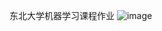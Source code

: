 东北大学机器学习课程作业
![image](https://github.com/user-attachments/assets/d7c0c56f-91dc-458f-ad81-b364b30dd589)
